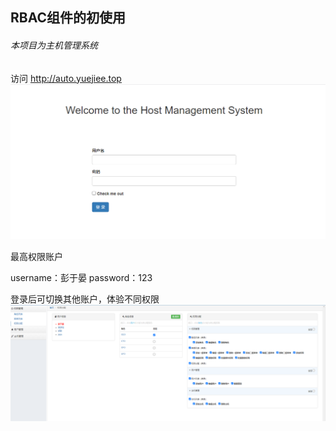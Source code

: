 ## RBAC组件的初使用

###### 本项目为主机管理系统

访问 http://auto.yuejiee.top
![img.png](img_z/img.png)

最高权限账户

username：彭于晏
password：123

登录后可切换其他账户，体验不同权限
![img.png](img_z/img1.png)
